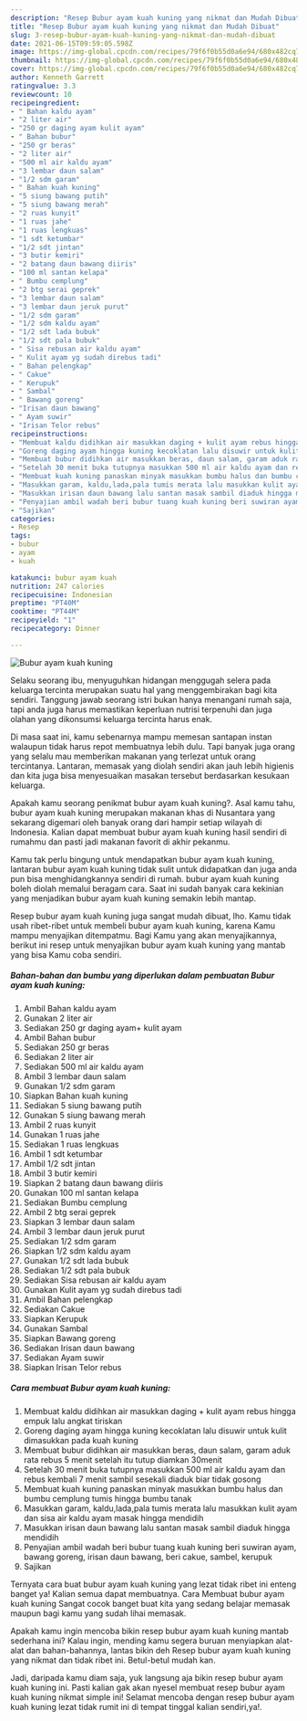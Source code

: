 ```yaml
---
description: "Resep Bubur ayam kuah kuning yang nikmat dan Mudah Dibuat"
title: "Resep Bubur ayam kuah kuning yang nikmat dan Mudah Dibuat"
slug: 3-resep-bubur-ayam-kuah-kuning-yang-nikmat-dan-mudah-dibuat
date: 2021-06-15T09:59:05.598Z
image: https://img-global.cpcdn.com/recipes/79f6f0b55d0a6e94/680x482cq70/bubur-ayam-kuah-kuning-foto-resep-utama.jpg
thumbnail: https://img-global.cpcdn.com/recipes/79f6f0b55d0a6e94/680x482cq70/bubur-ayam-kuah-kuning-foto-resep-utama.jpg
cover: https://img-global.cpcdn.com/recipes/79f6f0b55d0a6e94/680x482cq70/bubur-ayam-kuah-kuning-foto-resep-utama.jpg
author: Kenneth Garrett
ratingvalue: 3.3
reviewcount: 10
recipeingredient:
- " Bahan kaldu ayam"
- "2 liter air"
- "250 gr daging ayam kulit ayam"
- " Bahan bubur"
- "250 gr beras"
- "2 liter air"
- "500 ml air kaldu ayam"
- "3 lembar daun salam"
- "1/2 sdm garam"
- " Bahan kuah kuning"
- "5 siung bawang putih"
- "5 siung bawang merah"
- "2 ruas kunyit"
- "1 ruas jahe"
- "1 ruas lengkuas"
- "1 sdt ketumbar"
- "1/2 sdt jintan"
- "3 butir kemiri"
- "2 batang daun bawang diiris"
- "100 ml santan kelapa"
- " Bumbu cemplung"
- "2 btg serai geprek"
- "3 lembar daun salam"
- "3 lembar daun jeruk purut"
- "1/2 sdm garam"
- "1/2 sdm kaldu ayam"
- "1/2 sdt lada bubuk"
- "1/2 sdt pala bubuk"
- " Sisa rebusan air kaldu ayam"
- " Kulit ayam yg sudah direbus tadi"
- " Bahan pelengkap"
- " Cakue"
- " Kerupuk"
- " Sambal"
- " Bawang goreng"
- "Irisan daun bawang"
- " Ayam suwir"
- "Irisan Telor rebus"
recipeinstructions:
- "Membuat kaldu didihkan air masukkan daging + kulit ayam rebus hingga empuk lalu angkat tiriskan"
- "Goreng daging ayam hingga kuning kecoklatan lalu disuwir untuk kulit dimasukkan pada kuah kuning"
- "Membuat bubur didihkan air masukkan beras, daun salam, garam aduk rata rebus 5 menit setelah itu tutup diamkan 30menit"
- "Setelah 30 menit buka tutupnya masukkan 500 ml air kaldu ayam dan rebus kembali 7 menit sambil sesekali diaduk biar tidak gosong"
- "Membuat kuah kuning panaskan minyak masukkan bumbu halus dan bumbu cemplung tumis hingga bumbu tanak"
- "Masukkan garam, kaldu,lada,pala tumis merata lalu masukkan kulit ayam dan sisa air kaldu ayam masak hingga mendidih"
- "Masukkan irisan daun bawang lalu santan masak sambil diaduk hingga mendidih"
- "Penyajian ambil wadah beri bubur tuang kuah kuning beri suwiran ayam, bawang goreng, irisan daun bawang, beri cakue, sambel, kerupuk"
- "Sajikan"
categories:
- Resep
tags:
- bubur
- ayam
- kuah

katakunci: bubur ayam kuah 
nutrition: 247 calories
recipecuisine: Indonesian
preptime: "PT40M"
cooktime: "PT44M"
recipeyield: "1"
recipecategory: Dinner

---
```



![Bubur ayam kuah kuning](https://img-global.cpcdn.com/recipes/79f6f0b55d0a6e94/680x482cq70/bubur-ayam-kuah-kuning-foto-resep-utama.jpg)

Selaku seorang ibu, menyuguhkan hidangan menggugah selera pada keluarga tercinta merupakan suatu hal yang menggembirakan bagi kita sendiri. Tanggung jawab seorang istri bukan hanya menangani rumah saja, tapi anda juga harus memastikan keperluan nutrisi terpenuhi dan juga olahan yang dikonsumsi keluarga tercinta harus enak.

Di masa  saat ini, kamu sebenarnya mampu memesan santapan instan walaupun tidak harus repot membuatnya lebih dulu. Tapi banyak juga orang yang selalu mau memberikan makanan yang terlezat untuk orang tercintanya. Lantaran, memasak yang diolah sendiri akan jauh lebih higienis dan kita juga bisa menyesuaikan masakan tersebut berdasarkan kesukaan keluarga. 



Apakah kamu seorang penikmat bubur ayam kuah kuning?. Asal kamu tahu, bubur ayam kuah kuning merupakan makanan khas di Nusantara yang sekarang digemari oleh banyak orang dari hampir setiap wilayah di Indonesia. Kalian dapat membuat bubur ayam kuah kuning hasil sendiri di rumahmu dan pasti jadi makanan favorit di akhir pekanmu.

Kamu tak perlu bingung untuk mendapatkan bubur ayam kuah kuning, lantaran bubur ayam kuah kuning tidak sulit untuk didapatkan dan juga anda pun bisa menghidangkannya sendiri di rumah. bubur ayam kuah kuning boleh diolah memalui beragam cara. Saat ini sudah banyak cara kekinian yang menjadikan bubur ayam kuah kuning semakin lebih mantap.

Resep bubur ayam kuah kuning juga sangat mudah dibuat, lho. Kamu tidak usah ribet-ribet untuk membeli bubur ayam kuah kuning, karena Kamu mampu menyajikan ditempatmu. Bagi Kamu yang akan menyajikannya, berikut ini resep untuk menyajikan bubur ayam kuah kuning yang mantab yang bisa Kamu coba sendiri.

<!--inarticleads1-->

##### Bahan-bahan dan bumbu yang diperlukan dalam pembuatan Bubur ayam kuah kuning:

1. Ambil  Bahan kaldu ayam
1. Gunakan 2 liter air
1. Sediakan 250 gr daging ayam+ kulit ayam
1. Ambil  Bahan bubur
1. Sediakan 250 gr beras
1. Sediakan 2 liter air
1. Sediakan 500 ml air kaldu ayam
1. Ambil 3 lembar daun salam
1. Gunakan 1/2 sdm garam
1. Siapkan  Bahan kuah kuning
1. Sediakan 5 siung bawang putih
1. Gunakan 5 siung bawang merah
1. Ambil 2 ruas kunyit
1. Gunakan 1 ruas jahe
1. Sediakan 1 ruas lengkuas
1. Ambil 1 sdt ketumbar
1. Ambil 1/2 sdt jintan
1. Ambil 3 butir kemiri
1. Siapkan 2 batang daun bawang diiris
1. Gunakan 100 ml santan kelapa
1. Sediakan  Bumbu cemplung
1. Ambil 2 btg serai geprek
1. Siapkan 3 lembar daun salam
1. Ambil 3 lembar daun jeruk purut
1. Sediakan 1/2 sdm garam
1. Siapkan 1/2 sdm kaldu ayam
1. Gunakan 1/2 sdt lada bubuk
1. Sediakan 1/2 sdt pala bubuk
1. Sediakan  Sisa rebusan air kaldu ayam
1. Gunakan  Kulit ayam yg sudah direbus tadi
1. Ambil  Bahan pelengkap
1. Sediakan  Cakue
1. Siapkan  Kerupuk
1. Gunakan  Sambal
1. Siapkan  Bawang goreng
1. Sediakan Irisan daun bawang
1. Sediakan  Ayam suwir
1. Siapkan Irisan Telor rebus




<!--inarticleads2-->

##### Cara membuat Bubur ayam kuah kuning:

1. Membuat kaldu didihkan air masukkan daging + kulit ayam rebus hingga empuk lalu angkat tiriskan
1. Goreng daging ayam hingga kuning kecoklatan lalu disuwir untuk kulit dimasukkan pada kuah kuning
1. Membuat bubur didihkan air masukkan beras, daun salam, garam aduk rata rebus 5 menit setelah itu tutup diamkan 30menit
1. Setelah 30 menit buka tutupnya masukkan 500 ml air kaldu ayam dan rebus kembali 7 menit sambil sesekali diaduk biar tidak gosong
1. Membuat kuah kuning panaskan minyak masukkan bumbu halus dan bumbu cemplung tumis hingga bumbu tanak
1. Masukkan garam, kaldu,lada,pala tumis merata lalu masukkan kulit ayam dan sisa air kaldu ayam masak hingga mendidih
1. Masukkan irisan daun bawang lalu santan masak sambil diaduk hingga mendidih
1. Penyajian ambil wadah beri bubur tuang kuah kuning beri suwiran ayam, bawang goreng, irisan daun bawang, beri cakue, sambel, kerupuk
1. Sajikan




Ternyata cara buat bubur ayam kuah kuning yang lezat tidak ribet ini enteng banget ya! Kalian semua dapat membuatnya. Cara Membuat bubur ayam kuah kuning Sangat cocok banget buat kita yang sedang belajar memasak maupun bagi kamu yang sudah lihai memasak.

Apakah kamu ingin mencoba bikin resep bubur ayam kuah kuning mantab sederhana ini? Kalau ingin, mending kamu segera buruan menyiapkan alat-alat dan bahan-bahannya, lantas bikin deh Resep bubur ayam kuah kuning yang nikmat dan tidak ribet ini. Betul-betul mudah kan. 

Jadi, daripada kamu diam saja, yuk langsung aja bikin resep bubur ayam kuah kuning ini. Pasti kalian gak akan nyesel membuat resep bubur ayam kuah kuning nikmat simple ini! Selamat mencoba dengan resep bubur ayam kuah kuning lezat tidak rumit ini di tempat tinggal kalian sendiri,ya!.

